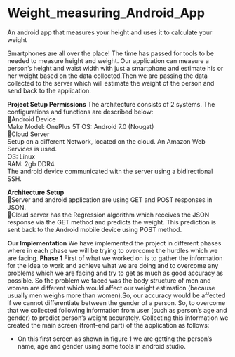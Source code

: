 ﻿# Weight_measuring_Android_App
An android app that measures your height and uses it to calculate your weight

Smartphones are all over the place! The time has passed for tools to be needed to measure height and weight. Our application can measure a person’s height and waist width with just a smartphone and estimate his or her weight based on the data collected.Then we are passing the data collected to the server which will estimate the weight of the person and send back to the application.

**Project Setup Permissions**
The architecture consists of 2 systems. The configurations and functions are described below:  
 Android Device  
Make Model: OnePlus 5T
OS: Android 7.0 (Nougat)  
 Cloud Server  
Setup on a different Network, located on the cloud. An Amazon Web Services is used.  
OS: Linux  
RAM: 2gb DDR4  
The android device communicated with the server using a bidirectional SSH.  

**Architecture Setup**  
 Server and android application are using GET and POST responses in JSON.  
 Cloud server has the Regression algorithm which receives the JSON response via the GET method and predicts the weight. This prediction is sent back to the Android mobile device using POST method.  

**Our Implementation**
We have implemented the project in different phases where in each phase we will be trying to overcome the hurdles which we are facing.
**Phase 1**
First of what we worked on is to gather the information for the idea to work and achieve what we are doing and to overcome any problems which we are facing and try to get as much as good accuracy as possible. So the problem we faced was the body structure of men and women are different which would affect our weight estimation (because usually men weighs more than women).So, our accuracy would be affected if we cannot differentiate between the gender of a person. So, to overcome that we collected following information from user (such as person’s age and gender) to predict person’s weight accurately. Collecting this information we created the main screen (front-end part) of the application as follows:
- On this first screen as shown in figure 1 we are getting the person’s name, age and gender using some tools in android studio.

